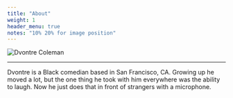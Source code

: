 ```yaml
---
title: "About"
weight: 1
header_menu: true
notes: "10% 20% for image position"
---
```


![Dvontre Coleman](img/resized_blue.jpg)


----
Dvontre is a Black comedian based in San Francisco, CA. Growing up he moved a lot, but the one thing he took with him everywhere was the ability to laugh. Now he just does that in front of strangers with a microphone.
